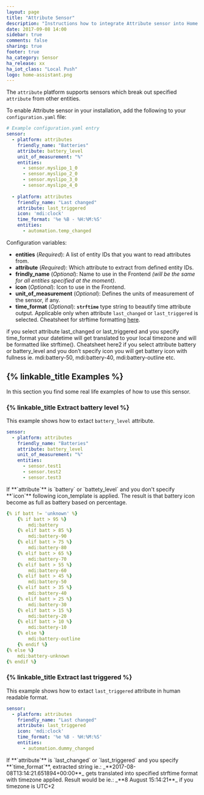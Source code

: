 ```yaml
---
layout: page
title: "Attribute Sensor"
description: "Instructions how to integrate Attribute sensor into Home Assistant."
date: 2017-09-08 14:00
sidebar: true
comments: false
sharing: true
footer: true
ha_category: Sensor
ha_release: xx
ha_iot_class: "Local Push"
logo: home-assistant.png
---
```


The `attribute` platform supports sensors which break out specified `attribute` from other entities.

To enable Attribute sensor in your installation, add the following to your `configuration.yaml` file:

```yaml
# Example configuration.yaml entry
sensor:  
  - platform: attributes
    friendly_name: "Batteries"
    attribute: battery_level
    unit_of_measurement: "%"
    entities:
      - sensor.myslipo_1_0
      - sensor.myslipo_2_0
      - sensor.myslipo_3_0
      - sensor.myslipo_4_0
      
  - platform: attributes
    friendly_name: "Last changed"
    attribute: last_triggered
    icon: 'mdi:clock'
    time_format: '%e %B - %H:%M:%S'
    entities:
      - automation.temp_changed
```

Configuration variables:

- **entities** (*Required*): A list of entity IDs that you want to read attributes from.
- **attribute** (*Required*): Which attribute to extract from defined entity IDs.
- **frindly_name** (*Optional*): Name to use in the Frontend *(will be the same for all entities specified at the moment)*.
- **icon** (*Optional*): Icon to use in the Frontend.
- **unit_of_measurement** (*Optional*): Defines the units of measurement of the sensor, if any.
- **time_format** (*Optional*): **`strftime`** type string to beautify time attribute output. Applicable only when attribute `last_changed` or `last_triggered` is selected. Cheatsheet for strftime formatting  [here](http://strftime.ninja/).


if you select attribute last_changed or last_triggered and you specify time_format your datetime will get translated to your local timezone and will be formatted like strftime(). Cheatsheet here2
    if you select attribute battery or battery_level and you don’t specify icon you will get battery icon with fullness ie. mdi:battery-50, mdi:battery-40, mdi:battery-outline etc.


## {% linkable_title Examples %}

In this section you find some real life examples of how to use this sensor.

### {% linkable_title Extract battery level %}

This example shows how to extact `battery_level` attribute.

```yaml
sensor:
  - platform: attributes
    friendly_name: "Batteries"
    attribute: battery_level
    unit_of_measurement: "%"
    entities:
      - sensor.test1
      - sensor.test2
      - sensor.test3
```

<p class='note'>
If **`attribute`** is `battery` or `battety_level` and you don't specify **`icon`** following icon_template is applied. The result is that battery icon become as full as battery based on percentage.

```yaml
{% if batt != 'unknown' %}
    {% if batt > 95 %}
        mdi:battery
    {% elif batt > 85 %}
        mdi:battery-90
    {% elif batt > 75 %}
        mdi:battery-80
    {% elif batt > 65 %}
        mdi:battery-70
    {% elif batt > 55 %}
        mdi:battery-60
    {% elif batt > 45 %}
        mdi:battery-50
    {% elif batt > 35 %}
        mdi:battery-40
    {% elif batt > 25 %}
        mdi:battery-30
    {% elif batt > 15 %}
        mdi:battery-20
    {% elif batt > 10 %}
        mdi:battery-10
    {% else %}
        mdi:battery-outline
    {% endif %}
{% else %}
    mdi:battery-unknown
{% endif %}
```
</p>

### {% linkable_title Extract last triggered %}

This example shows how to extact `last_triggered` attribute in human readable format.

```yaml
sensor:
  - platform: attributes
    friendly_name: "Last changed"
    attribute: last_triggered
    icon: 'mdi:clock'
    time_format: '%e %B - %H:%M:%S'
    entities:
      - automation.dummy_changed
```
<p class='note'>
If **`attribute`** is `last_changed` or `last_triggered` and you specify **`time_format`**, extracted string ie.: _**2017-08-08T13:14:21.651894+00:00**_ gets translated into specified strftime format with timezone applied. Result would be ie.: _**8 August 15:14:21**_ if you timezone is UTC+2
</p>


